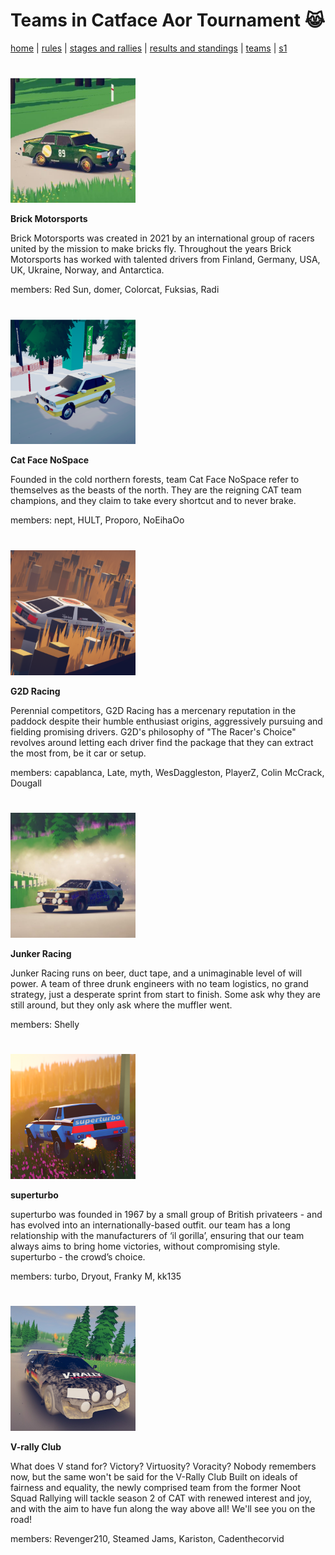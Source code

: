 # Teams in Catface Aor Tournament 😹

[home](index.md) | [rules](rules.md) | [stages and rallies](stages.md) | [results and standings](results.md) | [teams](teams.md) | [s1](s1/s1_index.md)

#

<img src="https://raw.githubusercontent.com/xlsrln/cat/main/images/teams/brick.png" alt="drawing" style="height:200px"/>

**Brick Motorsports**

Brick Motorsports was created in 2021 by an international group of racers united by the mission to make bricks fly. Throughout the years Brick Motorsports has worked with talented drivers from Finland, Germany, USA, UK, Ukraine, Norway, and Antarctica.

members: Red Sun, domer, Colorcat, Fuksias, Radi

#

<img src="https://raw.githubusercontent.com/xlsrln/cat/main/images/teams/catface.png" alt="drawing" style="height:200px"/>

**Cat Face NoSpace**

Founded in the cold northern forests, team Cat Face NoSpace refer to themselves as the beasts of the north. They are the reigning CAT team champions, and they claim to take every shortcut and to never brake.

members: nept, HULT, Proporo, NoEihaOo

#

<img src="https://raw.githubusercontent.com/xlsrln/cat/main/images/teams/g2d.png" alt="drawing" style="height:200px"/>

**G2D Racing**

Perennial competitors, G2D Racing has a mercenary reputation in the paddock despite their humble enthusiast origins, aggressively pursuing and fielding promising drivers. G2D's philosophy of "The Racer's Choice" revolves around letting each driver find the package that they can extract the most from, be it car or setup.

members: capablanca, Late, myth, WesDaggleston, PlayerZ, Colin McCrack, Dougall

#

<img src="https://raw.githubusercontent.com/xlsrln/cat/main/images/teams/junker.png" alt="drawing" style="height:200px"/>

**Junker Racing**

Junker Racing runs on beer, duct tape, and a unimaginable level of will power. A team of three drunk engineers with no team logistics, no grand strategy, just a desperate sprint from start to finish. Some ask why they are still around, but they only ask where the muffler went.

members: Shelly

#

<img src="https://raw.githubusercontent.com/xlsrln/cat/main/images/teams/superturbo.png" alt="drawing" style="height:200px"/>

**superturbo**

superturbo was founded in 1967 by a small group of British privateers - and has evolved into an internationally-based outfit. our team has a long relationship with the manufacturers of ‘il gorilla’, ensuring that our team always aims to bring home victories, without compromising style. superturbo - the crowd’s choice.

members: turbo, Dryout, Franky M, kk135

#

<img src="https://raw.githubusercontent.com/xlsrln/cat/main/images/teams/vrally.png" alt="drawing" style="height:200px"/>

**V-rally Club**

What does V stand for? Victory? Virtuosity? Voracity? Nobody remembers now, but the same won't be said for the V-Rally Club
Built on ideals of fairness and equality, the newly comprised team from the former Noot Squad Rallying will tackle season 2 of CAT with renewed interest and joy, and with the aim to have fun along the way above all! We'll see you on the road!

members: Revenger210, Steamed Jams, Kariston, Cadenthecorvid

#



